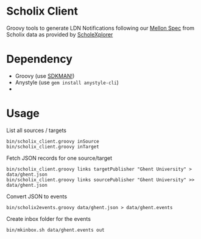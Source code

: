 # Scholix Client

Groovy tools to generate LDN Notifications following our [Mellon Spec](https://mellonscholarlycommunication.github.io/spec-notifications/#the-artifact-context)
from Scholix data as provided by [ScholeXplorer](https://scholexplorer.openaire.eu/#/)

# Dependency

- Groovy (use [SDKMAN!](https://sdkman.io))
- Anystyle (use `gem install anystyle-cli`)
- 
# Usage

List all sources / targets

```
bin/scholix_client.groovy inSource
bin/scholix_client.groovy inTarget
```

Fetch JSON records for one source/target

```
bin/scholix_client.groovy links targetPublisher "Ghent University" > data/ghent.json
bin/scholix_client.groovy links sourcePublisher "Ghent University" >> data/ghent.json
```

Convert JSON to events

```
bin/scholix2events.groovy data/ghent.json > data/ghent.events
```

Create inbox folder for the events

```
bin/mkinbox.sh data/ghent.events out
```